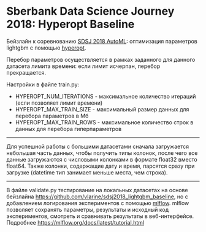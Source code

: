 # Sberbank Data Science Journey 2018: Hyperopt Baseline

Бейзлайн к соревнованию [SDSJ 2018 AutoML](http://sdsj.sberbank.ai/): оптимизация параметров lightgbm с помощью [hyperopt](https://github.com/hyperopt/hyperopt).

Перебор параметров осуществляется в рамках заданного для данного датасета лимита времени: если лимит исчерпан, перебор прекращается.


Настройки в файле train.py:
- HYPEROPT_NUM_ITERATIONS - максимальное количество итераций (если позволяет лимит времени)
- HYPEROPT_MAX_TRAIN_SIZE - максимальный размер данных для перебора параметров в Мб
- HYPEROPT_MAX_TRAIN_ROWS - максимальное количество строк в данных для перебора гиперпараметров

---

Для успешной работы с большими датасетами сначала загружается небольшая часть данных, чтобы получить типы колонок, после чего все данные загружаются с числовыми колонками в формате float32 вместо float64. Также колонки, содержащие дату и время, парсятся сразу при загрузке (datetime тип занимает меньше места, чем строка).

---

В файле validate.py тестирование на локальных датасетах на основе бейзлайна https://github.com/vlarine/sdsj2018_lightgbm_baseline, но с добавлением логирования экспериментов с помощью [mlflow](https://mlflow.org/).
mlflow позволяет сохранять параметры, результаты и исходный код экспериментов, смотреть и сравнивать результаты в веб-интерфейсе. Подробнее
https://mlflow.org/docs/latest/tutorial.html
